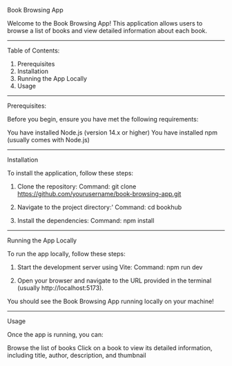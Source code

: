 Book Browsing App

Welcome to the Book Browsing App! This application allows users to browse a list of books and view detailed information about each book.

---------------------------------------------------------------------------------------------------------

Table of Contents:

1. Prerequisites
2. Installation
3. Running the App Locally
4. Usage

---------------------------------------------------------------------------------------------------------

Prerequisites:

Before you begin, ensure you have met the following requirements:

You have installed Node.js (version 14.x or higher)
You have installed npm (usually comes with Node.js)

---------------------------------------------------------------------------------------------------------

Installation

To install the application, follow these steps:

1. Clone the repository:
   Command: git clone https://github.com/yourusername/book-browsing-app.git

2. Navigate to the project directory:'
   Command: cd bookhub

3. Install the dependencies:
   Command: npm install

---------------------------------------------------------------------------------------------------------

Running the App Locally

To run the app locally, follow these steps:

1. Start the development server using Vite:
   Command: npm run dev

2. Open your browser and navigate to the URL provided in the terminal (usually http://localhost:5173).

You should see the Book Browsing App running locally on your machine!

---------------------------------------------------------------------------------------------------------

Usage

Once the app is running, you can:

Browse the list of books
Click on a book to view its detailed information, including title, author, description, and thumbnail



